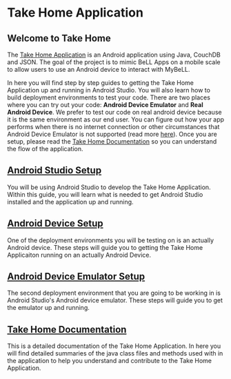 # Take Home Application

## Welcome to Take Home

The [Take Home Application]( https://github.com/open-learning-exchange/take-home) is an Android application using Java, CouchDB and JSON. The goal of the project is to mimic BeLL Apps on a mobile scale to allow users to use an Android device to interact with MyBeLL.

In here you will find step by step guides to getting the Take Home Application up and running in Android Studio. You will also learn how to build deployment environments to test your code. There are two places where you can try out your code: **Android Device Emulator** and **Real Android Device**. We prefer to test our code on real android device because it is the same environment as our end user. You can figure out how your app performs when there is no internet connection or other circumstances that Android Device Emulator is not supported (read more [here](https://developer.android.com/studio/run/emulator.html)). Once you are setup, please read the [Take Home Documentation](takeHomeDocumentation.md) so you can understand the flow of the application.

## [Android Studio Setup](takeHomeAndroidStudioSetup.md)

You will be using Android Studio to develop the Take Home Application. Within this guide, you will learn what is needed to get Android Studio installed and the application up and running.

## [Android Device Setup](takeHomeDeviceSetup.md)

One of the deployment environments you will be testing on is an actually Android device. These steps will guide you to getting the Take Home Applicaiton running on an actually Android Device.

## [Android Device Emulator Setup](takeHomeEmulatorSetup.md)

The second deployment environment that you are going to be working in is Android Studio's Android device emulator. These steps will guide you to get the emulator up and running.

## [Take Home Documentation](takeHomeDocumentation.md)

This is a detailed documentation of the Take Home Application. In here you will find detailed summaries of the java class files and methods used with in the application to help you understand and contribute to the Take Home Application.